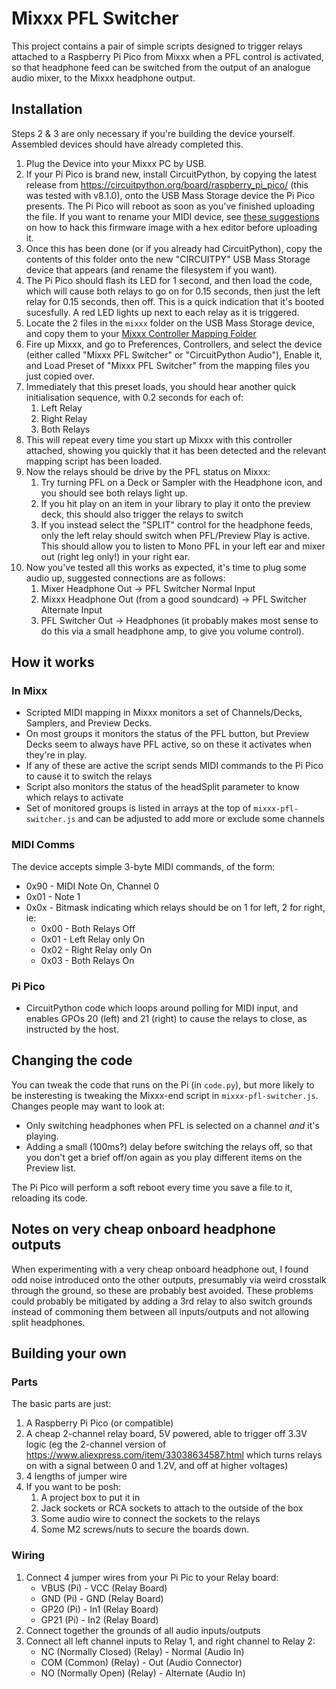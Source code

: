# Mixxx PFL Switcher
This project contains a pair of simple scripts designed to trigger relays attached to a Raspberry Pi Pico from Mixxx when a PFL control is activated, so that headphone feed can be switched from the output of an analogue audio mixer, to the Mixxx headphone output.

## Installation
Steps 2 & 3 are only necessary if you're building the device yourself. Assembled devices should have already completed this.
1. Plug the Device into your Mixxx PC by USB.
2. If your Pi Pico is brand new, install CircuitPython, by copying the latest release from https://circuitpython.org/board/raspberry_pi_pico/ (this was tested with v8.1.0), onto the USB Mass Storage device the Pi Pico presents. The Pi Pico will reboot as soon as you've finished uploading the file. If you want to rename your MIDI device, see [these suggestions](https://github.com/adafruit/circuitpython/issues/4191) on how to hack this firmware image with a hex editor before uploading it.
3. Once this has been done (or if you already had CircuitPython), copy the contents of this folder onto the new "CIRCUITPY" USB Mass Storage device that appears (and rename the filesystem if you want).
4. The Pi Pico should flash its LED for 1 second, and then load the code, which will cause both relays to go on for 0.15 seconds, then just the left relay for 0.15 seconds, then off. This is a quick indication that it's booted sucesfully. A red LED lights up next to each relay as it is triggered.
5. Locate the 2 files in the `mixxx` folder on the USB Mass Storage device, and copy them to your [Mixxx Controller Mapping Folder](https://github.com/mixxxdj/mixxx/wiki/Controller-Mapping-File-Locations)
6. Fire up Mixxx, and go to Preferences, Controllers, and select the device (either called "Mixxx PFL Switcher" or "CircuitPython Audio"), Enable it, and Load Preset of "Mixxx PFL Switcher" from the mapping files you just copied over.
7. Immediately that this preset loads, you should hear another quick initialisation sequence, with 0.2 seconds for each of:
   1. Left Relay
   2. Right Relay
   3. Both Relays
8. This will repeat every time you start up Mixxx with this controller attached, showing you quickly that it has been detected and the relevant mapping script has been loaded.
9. Now the relays should be drive by the PFL status on Mixxx:
   1. Try turning PFL on a Deck or Sampler with the Headphone icon, and you should see both relays light up.
   2. If you hit play on an item in your library to play it onto the preview deck, this should also trigger the relays to switch
   3. If you instead select the "SPLIT" control for the headphone feeds, only the left relay should switch when PFL/Preview Play is active. This should allow you to listen to Mono PFL in your left ear and mixer out (right leg only!) in your right ear.
10. Now you've tested all this works as expected, it's time to plug some audio up, suggested connections are as follows:
    1. Mixer Headphone Out -> PFL Switcher Normal Input
    2. Mixxx Headphone Out (from a good soundcard) -> PFL Switcher Alternate Input
    3. PFL Switcher Out -> Headphones (it probably makes most sense to do this via a small headphone amp, to give you volume control).

## How it works
### In Mixx
- Scripted MIDI mapping in Mixxx monitors a set of Channels/Decks, Samplers, and Preview Decks.
- On most groups it monitors the status of the PFL button, but Preview Decks seem to always have PFL active, so on these it activates when they're in play.
- If any of these are active the script sends MIDI commands to the Pi Pico to cause it to switch the relays
- Script also monitors the status of the headSplit parameter to know which relays to activate
- Set of monitored groups is listed in arrays at the top of `mixxx-pfl-switcher.js` and can be adjusted to add more or exclude some channels
### MIDI Comms
The device accepts simple 3-byte MIDI commands, of the form:
- 0x90 - MIDI Note On, Channel 0
- 0x01 - Note 1
- 0x0x - Bitmask indicating which relays should be on 1 for left, 2 for right, ie:
  - 0x00 - Both Relays Off
  - 0x01 - Left Relay only On
  - 0x02 - Right Relay only On
  - 0x03 - Both Relays On
### Pi Pico
- CircuitPython code which loops around polling for MIDI input, and enables GPOs 20 (left) and 21 (right) to cause the relays to close, as instructed by the host.

## Changing the code
You can tweak the code that runs on the Pi (in `code.py`), but more likely to be insteresting is tweaking the Mixxx-end script in `mixxx-pfl-switcher.js`. Changes people may want to look at:
- Only switching headphones when PFL is selected on a channel *and* it's playing.
- Adding a small (100ms?) delay before switching the relays off, so that you don't get a brief off/on again as you play different items on the Preview list.

The Pi Pico will perform a soft reboot every time you save a file to it, reloading its code.

## Notes on very cheap onboard headphone outputs
When experimenting with a very cheap onboard headphone out, I found odd noise introduced onto the other outputs, presumably via weird crosstalk through the ground, so these are probably best avoided. These problems could probably be mitigated by adding a 3rd relay to also switch grounds instead of commoning them between all inputs/outputs and not allowing split headphones.

## Building your own
### Parts
The basic parts are just:
1. A Raspberry Pi Pico (or compatible)
2. A cheap 2-channel relay board, 5V powered, able to trigger off 3.3V logic (eg the 2-channel version of https://www.aliexpress.com/item/33038634587.html which turns relays on with a signal between 0 and 1.2V, and off at higher voltages)
3. 4 lengths of jumper wire
4. If you want to be posh:
    1. A project box to put it in
    2. Jack sockets or RCA sockets to attach to the outside of the box
    3. Some audio wire to connect the sockets to the relays
    4. Some M2 screws/nuts to secure the boards down.
### Wiring
1. Connect 4 jumper wires from your Pi Pic to your Relay board:
    - VBUS (Pi) - VCC (Relay Board)
    - GND (Pi) - GND (Relay Board)
    - GP20 (Pi) - In1 (Relay Board)
    - GP21 (Pi) - In2 (Relay Board)
2. Connect together the grounds of all audio inputs/outputs
3. Connect all left channel inputs to Relay 1, and right channel to Relay 2:
    - NC (Normally Closed) (Relay) - Normal (Audio In)
    - COM (Common) (Relay) - Out (Audio Connector)
    - NO (Normally Open) (Relay) - Alternate (Audio In)
